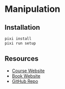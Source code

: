 # Manipulation

## Installation

```bash
pixi install
pixi run setup
```

## Resources

- [Course Website](https://manipulation.csail.mit.edu/Fall2023/index.html)
- [Book Website](https://manipulation.csail.mit.edu/intro.html)
- [GitHub Repo](https://github.com/RussTedrake/manipulation.git)
